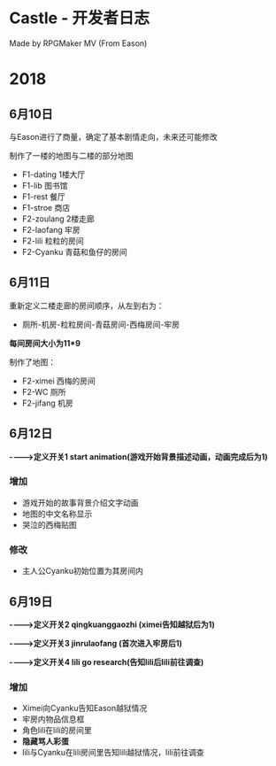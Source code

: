 # Castle - 开发者日志
Made by RPGMaker MV (From Eason)

# 2018
## 6月10日
与Eason进行了商量，确定了基本剧情走向，未来还可能修改

制作了一楼的地图与二楼的部分地图
* F1-dating 1楼大厅
 * F1-lib 图书馆
 * F1-rest 餐厅
 * F1-stroe 商店
* F2-zoulang 2楼走廊
 * F2-laofang 牢房
 * F2-lili 粒粒的房间
 * F2-Cyanku 青菇和鱼仔的房间 

## 6月11日
重新定义二楼走廊的房间顺序，从左到右为：
* 厕所-机房-粒粒房间-青菇房间-西梅房间-牢房

__每间房间大小为11*9__

制作了地图：
* F2-ximei 西梅的房间
* F2-WC 厕所
* F2-jifang 机房

## 6月12日
__---->定义开关1 start animation(游戏开始背景描述动画，动画完成后为1)__

### 增加
* 游戏开始的故事背景介绍文字动画
* 地图的中文名称显示
* 哭泣的西梅贴图

### 修改 
* 主人公Cyanku初始位置为其房间内

## 6月19日
__---->定义开关2 qingkuanggaozhi (ximei告知越狱后为1)__

__---->定义开关3 jinrulaofang (首次进入牢房后1)__

__---->定义开关4 lili go research(告知lili后lili前往调查)__
### 增加
  * Ximei向Cyanku告知Eason越狱情况
  * 牢房内物品信息框
  * 角色lili在lili的房间里
  * __隐藏骂人彩蛋__
  * lili与Cyanku在lili房间里告知lili越狱情况，lili前往调查